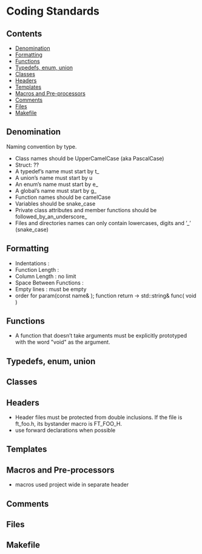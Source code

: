 
# Coding Standards

## Contents

- [Denomination](#denomination)
- [Formatting](#formatting)
- [Functions](#functions)
- [Typedefs, enum, union](#typedefs-enum-union)
- [Classes](#classes)
- [Headers](#headers)
- [Templates](#templates)
- [Macros and Pre-processors](#macros-and-pre-processors)
- [Comments](#comments)
- [Files](#files)
- [Makefile](#makefile)

## Denomination

Naming convention by type.

- Class names should be UpperCamelCase (aka PascalCase)
- Struct: ??
- A typedef’s name must start by t_
- A union’s name must start by u
- An enum’s name must start by e_
- A global’s name must start by g_
- Function names should be camelCase
- Variables should be snake_case
- Private class attributes and member functions should be followed_by_an_underscore_
- Files and directories names can only contain lowercases, digits and ’_’ (snake_case)

## Formatting

- Indentations : 
- Function Length : 
- Column Length : no limit
- Space Between Functions : 
- Empty lines : must be empty
- order for param(const name& ); function return -> std::string& func( void )




## Functions

- A function that doesn’t take arguments must be explicitly prototyped with the
word "void" as the argument.


## Typedefs, enum, union



## Classes



## Headers

- Header files must be protected from double inclusions. If the file is ft_foo.h, its bystander macro is FT_FOO_H.
- use forward declarations when possible




## Templates



## Macros and Pre-processors

- macros used project wide in separate header

## Comments



## Files



## Makefile


